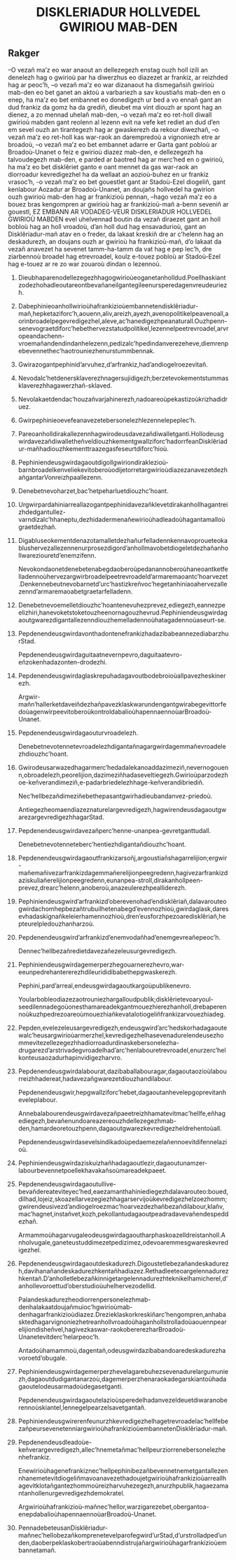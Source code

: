 <h1 align='center'>DISKLERIADUR HOLLVEDEL GWIRIOU MAB-DEN</h1>
<h2>Rakger</h2>
<p>–O vezañ ma’z eo war anaout an dellezegezh enstag ouzh holl izili an denelezh hag o gwirioù par ha diwerzhus eo diazezet ar frankiz, ar reizhded hag ar peoc’h,
–o vezañ ma’z eo war dizanaout ha dismegañsiñ gwirioù mab-den eo bet ganet an aktoù a varbariezh a sav koustiañs mab-den en o enep, ha ma’z eo bet embannet eo donedigezh ur bed a vo ennañ gant an dud frankiz da gomz ha da grediñ, dieubet ma vint diouzh ar spont hag an dienez, a zo mennad uhelañ mab-den,
–o vezañ ma’z eo ret-holl diwall gwirioù mabden gant reolenn al lezenn evit na vefe ket rediet an dud d’en em sevel ouzh an tirantegezh hag ar gwaskerezh da rekour diwezhañ,
–o vezañ ma’z eo ret-holl kas war-raok an darempredoù a vignoniezh etre ar broadoù,
–o vezañ ma’z eo bet embannet adarre er Garta gant pobloù ar Broadoù-Unanet o feiz e gwirioù diazez mab-den, e dellezegezh ha talvoudegezh mab-den, e parded ar baotred hag ar merc’hed en o gwirioù, ha ma’z eo bet disklêriet ganto e oant mennet da gas war-raok an diorroadur kevredigezhel ha da wellaat an aozioù-buhez en ur frankiz vrasoc’h,
-o vezañ ma’z eo bet gouestlet gant ar Stadoù-Ezel diogeliñ, gant kenlabour Aozadur ar Broadoù-Unanet, an doujañs hollvedel ha gwirion ouzh gwirioù mab-den hag ar frankizioù pennan,
–hago vezañ ma’z eo a bouez bras kengompren ar gwirioù hag ar frankizioù-mañ a-benn seveniñ ar gouestl,
EZ EMBANN
AR VODADEG-VEUR
DISKLERIADUR HOLLVEDEL GWIRIOÙ MABDEN
evel uhelvennad boutin da vezañ diraezet gant an holl bobloù hag an holl vroadoù, d’an holl dud hag ensavadurioù, gant an Disklêriadur-mañ atav en o freder, da lakaat kreskiñ dre ar c’helenn hag an deskadurezh, an doujans ouzh ar gwirioù ha frankizioù-mañ, d’o lakaat da vezañ anavezet ha sevenet tamm-ha-tamm da vat hag e pep lec’h, dre ziarbennoù broadel hag etrevroadel, koulz e-touez pobloù ar Stadoù-Ezel hag e-touez ar re zo war zouaroù dindan o lezennoù.</p>
<ol>
  <li>
    <p>Dieubhaparenodellezegezhhagogwirioùeoganetanholldud.Poellhaskiantzodezhohadleoutareontbevañaneilgantegileenursperedagenvreudeuriezh.</p>
  </li>
  <li>
    <p>Dabephinieoanhollwirioùhafrankizioùembannetendisklêriadur-mañ,hepketaziforc’h,aouenn,aliv,areizh,ayezh,avenopolitikelpeavenoall,aorinbroadelpegevredigezhel,aleve,ac’hanedigezhpeanaturall.Ouzhpenn-senevograetdiforc’hebethervezstatudpolitikel,lezennelpeetrevroadel,arvropeandachenn-vroemañandendindanhelezenn,pedizalc’hpedindanverezeheve,diemrenpebevennethec’haotrouniezhenurstummbennak.</p>
  </li>
  <li>
    <p>Gwirazogantpephinid’arvuhez,d’arfrankiz,had’andiogelroezevitañ.</p>
  </li>
  <li>
    <p>Nevodalc’hetdenersklaverezhnagersujidigezh;berzetevokementstummasklaverezhhagawerzhañ-sklaved.</p>
  </li>
  <li>
    <p>Nevolakaetdendac’houzañvarjahinerezh,nadoareoùpekastizoùkrizhadidruez.</p>
  </li>
  <li>
    <p>Gwirpephinieoevefeanavezetebersonelezhlezennelepeplec’h.</p>
  </li>
  <li>
    <p>Pareoanholldirakallezennhagwirodeusdavezañdiwalletganti.Hollodeusgwirdavezañdiwalletheñveldiouzhkementgwallziforc’hadorrfeanDisklêriadur-mañhadiouzhkementtraazegasfeseurtdiforc’hioù.</p>
  </li>
  <li>
    <p>Pephiniendeusgwirdagaoutdigollgwiriondiraklezioù-barnbroadelkenveliekevitoberoùodijetorretargwirioùdiazezanavezetdezhañgantarVonreizhpaallezenn.</p>
  </li>
  <li>
    <p>Denebetnevoharzet,bac’hetpeharluetdiouzhc’hoant.</p>
  </li>
  <li>
    <p>Urgwirpardahiniarreallazogantpephinidavezañklevetdirakanhollhagantreizhdedgantullez-varndizalc’hhaneptu,dezhidadermenañewirioùhadleadoùhagantamalloùgraetdezhañ.</p>
  </li>
  <li>
    <p>Digabluseokementdenazotamalletdezhañurfelladennkennavoproueteokablushervezallezennenurprosezdigord’anhollmavobetdiogeletdezhañanhollwareziouretd’enemzifenn.</p>
    <p>Nevokondaonetdenebetenabegdaoberoùpedanannoberoùhaneoantketfelladennoùhervezargwirbroadelpeetrevroadeld’armaremaoantc’hoarvezet.Denkennebeutnevobarnetd’urc’hastizkreñvoc’hegetanhiniaoahervezallezennd’armaremaoabetgraetarfelladenn.</p>
  </li>
  <li>
    <p>Denebetnevoemelletdiouzhc’hoantenevuhezprevez,ediegezh,eannezpeelizhiri,hanevoketstoketouzheenornagouzhevrud.Pephiniendeusgwirdagaoutgwarezdigantallezenndiouzhemelladennoùhatagadennoùaseurt-se.</p>
  </li>
  <li>
    <p>PepdenendeusgwirdavonthadontenefrankizhadazibabeannezediabarzhurStad.</p>
    <p>Pepdenendeusgwirdaguitaatnevernpevro,daguitaatevro-eñzokenhadazonten-drodezhi.</p>
  </li>
  <li>
    <p>Pepdenendeusgwirdaglaskrepuhadagavoutbodebroioùallpavezheskinerezh.</p>
    <p>Argwir-mañn’hallerketdaveiñdezhañpavezklaskwarundengantgwirabegevittorfedoùagenwirpeevitoberoùkontroldabalioùhapennaennoùarBroadoù-Unanet.</p>
  </li>
  <li>
    <p>Pepdenendeusgwirdagaouturvroadelezh.</p>
    <p>Denebetnevotennetevroadelezhdigantañnagargwirdagemmañevroadelezhdiouzhc’hoant.</p>
  </li>
  <li>
    <p>Gwirodeusarwazedhagarmerc’hedadalekanoaddazimeziñ,nevernogouenn,obroadelezh,peorelijion,dazimeziñhadaseveltiegezh.Gwirioùparzodezhoe-keñverandimeziñ,e-padarbriedelezhhage-keñverandibriediñ.</p>
    <p>Nec’hellbezañdimeziñebethepasantgwirhadieubandanvez-priedoù.</p>
    <p>Antiegezheomaendiazeznaturelargevredigezh,hagwirendeusdagaoutgwarezargevredigezhhagarStad.</p>
  </li>
  <li>
    <p>Pepdenendeusgwirdavezañperc’henne-unanpea-gevretganttudall.</p>
    <p>Denebetnevotenneteberc’hentiezhdigantañdiouzhc’hoant.</p>
  </li>
  <li>
    <p>Pepdenendeusgwirdagaoutfrankizarsoñj,argoustiañshagarrelijion;ergwir-mañemañivezarfrankizdagemmañerelijionpeegredenn,hagivezarfrankizdaziskuliañerelijionpeegredenn,eunanpea-stroll,dirakanhollpeen-prevez,drearc’helenn,anoberoù,anazeulerezhpealliderezh.</p>
  </li>
  <li>
    <p>Pephiniendeusgwird’arfrankizd’oberevenohad’endisklêriañ,dalavarouteogwirdachomhepbezañtrubuilhetenabegd’evennozhioù,gwirdaglask,daresevhadaskignañkeleierhamennozhioù,dren’eusforzhpezoaredisklêriañ,hepteurelpledouzhanharzoù.</p>
  </li>
  <li>
    <p>Pepdenendeusgwird’arfrankizd’enemvodañhad’enemgevreañepeoc’h.</p>
    <p>Dennec’hellbezañredietdavezañezeleusurgevredigezh.</p>
  </li>
  <li>
    <p>Pephiniendeusgwirdagemerperzhegouarnerezhevro,war-eeunpedrehantererezhdileurididibabethepgwaskerezh.</p>
    <p>Pephini,pard’arreal,endeusgwirdagaoutkargoùpublikenevro.</p>
    <p>Yoularbobleodiazezaotrouniezhargalloudpublik;disklêrietevoaryoul-seedilennadegoùonesthamareadekgantmouezhierezhanholl,drebaperennoùkuzhpedrezoareoùmouezhiañkevatalotiogeliñfrankizarvouezhiadeg.</p>
  </li>
  <li>
    <p>Pepden,evelezeleusargevredigezh,endeusgwird’arc’hedskorhadagaoutewalc’heusargwirioùarmerzhel,kevredigezhelhasevenadurelendeusezhommevitezellezegezhhadiorroadurdinaskebersonelezha-drugarezd’arstrivadegvroadelhad’arc’henlabouretrevroadel,enurzerc’helkonteusaozadurhapinvidigezharvro.</p>
  </li>
  <li>
    <p>Pepdenendeusgwirdalabourat,dazibaballabouragar,dagaoutaozioùlabourreizhhadereat,hadavezañgwarezetdiouzhandilabour.</p>
    <p>Pepdenendeusgwir,hepgwallziforc’hebet,dagaoutanhevelepgoprevitanheveleplabour.</p>
    <p>Annebalabourendeusgwirdavezañpaeetreizhhamatevitmac’hellfe,eñhagediegezh,bevañenundoareazereouzhdellezegezhmab-den,hamardeoretouzhpenn,dagaoutgwarezkevredigezheldrehentoùall.</p>
    <p>Pepdenendeusgwirdasevelsindikadoùpedaemezelañennoevitdifennelazioù.</p>
  </li>
  <li>
    <p>Pephiniendeusgwirdaziskuizhañhadagaoutlezir,dagaoutunamzer-labourbevennetpoellekhavakañsoùmareadekpaeet.</p>
  </li>
  <li>
    <p>Pepdenendeusgwirdagaoutullive-bevañdereateviteyec’hed,eaezamanthahiniediegezhdalavarouteo:boued,dilhad,lojeiz,skoazellarvezegiezhhagarservijoùkevredigezhelzoezhomm;gwirendeusivezd’andiogelroezmac’hoarvezdezhañbezañdilabour,klañv,mac’hagnet,instañvet,kozh,pekollantudagaoutpeadradavevañendespeddezhañ.</p>
    <p>Armammoùhagarvugaleodeusgwirdagaoutharphaskoazelldreistanholl.Anholvugale,ganeteustuddimezetpedizimez,odevoaremmesgwareskevredigezhel.</p>
  </li>
  <li>
    <p>Pepdenendeusgwirdagaoutdeskadurezh.Digoustetlebezañandeskadurezh,davihanañandeskadurezhkentañhadiazez.Rethadleeteoargelennadurezhkentañ.D’anholletlebezañkinnigetargelennadurezhteknikelhamicherel,d’anhollevoroettud’oberstudioùuhelhervezodellid.</p>
    <p>Palandeskadurezheodiorrenpersonelezhmab-denhalakaatdoujañmuioc’hgwirioùmab-denhagarfrankizioùdiazez.Drezieklaskorkreskiñarc’hengompren,anhabasktedhagarvignoniezhetreanhollvroadoùhaganhollstrolladoùaouennpearelijiondisheñvel,hagivezkaswar-raokobererezharBroadoù-Unanetevitderc’helarpeoc’h.</p>
    <p>Antadoùhamammoù,dagentañ,odeusgwirdazibabandoaredeskadurezhavoroetd’obugale.</p>
  </li>
  <li>
    <p>Pephiniendeusgwirdagemerperzhevelagarebuhezsevenadurelargumuniezh,dagaoutdudigantanarzoù,dagemerperzhenaraokadegarskiantoùhadagaoutelodeusarmadoùdegasetganti.</p>
    <p>Pepdenendeusgwirdagaoutelazioùsperedelhadanvezeldeuetdiwaranoberennoùskiantel,lennegelpearzelsavetgantañ.</p>
  </li>
  <li>
    <p>Pephiniendeusgwirerenfeunurzhkevredigezhelhagetrevroadelac’hellfebezañpeursevenetenniargwirioùhafrankizioùembannetenDisklêriadur-mañ.</p>
  </li>
  <li>
    <p>Pepdenendeusdleadoùe-keñverargevredigezh,allec’hnemetañmac’hellpeurziorrenebersonelezhenhefrankiz.</p>
    <p>Enewirioùhagenefrankiznec’hellpephinibezañbevennetnemetgantallezennhanemetevitdiogeliñmavoanavezethadoujetgwirioùhafrankizioùarreallhagevitklotañgantezhommoùreizharvuhezegezh,anurzhpublik,hagaezamantanhollenurgevredigezhdemokratel.</p>
    <p>Argwirioùhafrankizioù-mañnec’hellor,warzigarezebet,obergantoa-enepdabalioùhapennaennoùarBroadoù-Unanet.</p>
  </li>
  <li>
    <p>PennadebeteusanDisklêriadur-mañnec’hellobezañkomprenetevelparofegwird’urStad,d’urstrolladped’unden,daoberpeklaskobertraoùabenndistrujañargwirioùhagarfrankizioùembannetamañ.</p>
  </li>
</ol>